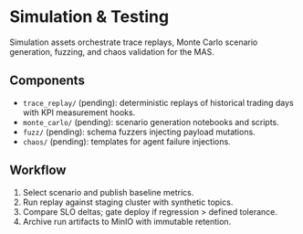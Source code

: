 # Simulation & Testing

Simulation assets orchestrate trace replays, Monte Carlo scenario generation, fuzzing, and chaos validation for the MAS.

## Components

- `trace_replay/` (pending): deterministic replays of historical trading days with KPI measurement hooks.
- `monte_carlo/` (pending): scenario generation notebooks and scripts.
- `fuzz/` (pending): schema fuzzers injecting payload mutations.
- `chaos/` (pending): templates for agent failure injections.

## Workflow

1. Select scenario and publish baseline metrics.
2. Run replay against staging cluster with synthetic topics.
3. Compare SLO deltas; gate deploy if regression > defined tolerance.
4. Archive run artifacts to MinIO with immutable retention.

